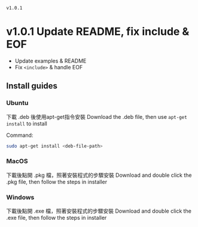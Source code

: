 `v1.0.1`
# v1.0.1 Update README, fix include & EOF

* Update examples & README
* Fix `<include>` & handle EOF

## Install guides

### Ubuntu

下載 .deb 後使用apt-get指令安裝
Download the .deb file, then use `apt-get install` to install

Command:
```sh
sudo apt-get install <deb-file-path>
```

### MacOS

下載後點開 .pkg 檔，照著安裝程式的步驟安裝
Download and double click the .pkg file, then follow the steps in installer

### Windows

下載後點開 .exe 檔，照著安裝程式的步驟安裝
Download and double click the .exe file, then follow the steps in installer